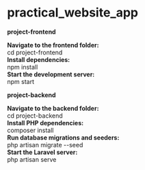 # practical_website_app

**project-frontend**
  
**Navigate to the frontend folder:**  
  cd project-frontend  
**Install dependencies:**  
  npm install   
**Start the development server:**  
  npm start

**project-backend**    
  
**Navigate to the backend folder:**  
  cd project-backend  
**Install PHP dependencies:**  
  composer install  
**Run database migrations and seeders:**  
  php artisan migrate --seed  
**Start the Laravel server:**  
  php artisan serve
